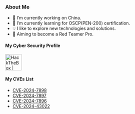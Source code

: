 <!-- Banner -->

<!-- About -->
### **About Me**
- 🔭 I’m currently working on China.
- 🌱 I’m currently learning for OSCP(PEN-200) certification.
- 💡 I like to explore new technologies and solutions.
- 🔺 Aiming to become a Red Teamer Pro.
<!-- 
- 💻 Currently in the process of entrepreneurship about growth hacking: [「Biotech Growth Hacker」](https://biotech-growth-hacker.github.io/)
 -->


<!-- Program Development Skills -->
<!-- 
### **Program Development**
![Ubuntu](https://img.shields.io/badge/Ubuntu-E95420?style=for-the-badge&logo=ubuntu&logoColor=white) 
![Docker](https://img.shields.io/badge/docker-%230db7ed.svg?style=for-the-badge&logo=docker&logoColor=white)  
![Bash](https://img.shields.io/badge/gnubash-4EAA25?style=for-the-badge&logo=gnubash&logoColor=white) 
![Python](https://img.shields.io/badge/python-3670A0?style=for-the-badge&logo=python&logoColor=ffdd54) 
![Go](https://img.shields.io/badge/go-00ADD8?style=for-the-badge&logo=go&logoColor=white)  
![MySQL](https://img.shields.io/badge/MySQL-00000F?style=for-the-badge&logo=mysql&logoColor=white) 
![Redis](https://img.shields.io/badge/redis-%23DD0031.svg?style=for-the-badge&logo=redis&logoColor=white) 
![ElasticSearch](https://img.shields.io/badge/-ElasticSearch-005571?style=for-the-badge&logo=elasticsearch)
-->

<!-- Cyber Security Skills -->
<!-- 
### **Cyber Security**

![Kali](https://img.shields.io/badge/Kali-268BEE?style=for-the-badge&logo=kalilinux&logoColor=white)  
![Wireshark](https://img.shields.io/static/v1?style=for-the-badge&message=Wireshark&color=1679A7&logo=Wireshark&logoColor=FFFFFF&label=) 
![Burpsuite](https://img.shields.io/badge/burpsuite-FF6633?style=for-the-badge&logo=burpsuite&logoColor=white)
![Metasploit](https://img.shields.io/badge/metasploit-2596CD?style=for-the-badge&logo=metasploit&logoColor=white)
![Nmap](https://img.shields.io/badge/nmap-2a0d45?style=for-the-badge&logo=naver&logoColor=white)  
![OWASP](https://img.shields.io/static/v1?style=for-the-badge&message=OWASP&color=000000&logo=OWASP&logoColor=FFFFFF&label=) 
![HackTheBox](https://img.shields.io/badge/hackthebox-9FEF00?style=for-the-badge&logo=hackthebox&logoColor=black) 
![TryHackMe](https://img.shields.io/badge/tryhackme-494649?style=for-the-badge&logo=tryhackme&logoColor=white)  
-->


<!-- Cyber Security Profile -->
#### **My Cyber Security Profile**
<!-- <a href="https://tryhackme.com/p/b0rgch3n"><img src="https://tryhackme-badges.s3.amazonaws.com/b0rgch3n.png?" style="height: 52px" alt="TryHackMe | b0rgch3n"></a> -->
<a href="https://app.hackthebox.com/profile/471185"><img src="https://www.hackthebox.eu/badge/image/471185"  style="height: 52px" alt="HackTheBox | b0rgch3n"></img></a>

#### **My CVEs List**
+ [CVE-2024-7898](https://www.cve.org/CVERecord?id=CVE-2024-7898)
+ [CVE-2024-7897](https://www.cve.org/CVERecord?id=CVE-2024-7897) 
+ [CVE-2024-7896](https://www.cve.org/CVERecord?id=CVE-2024-7896)
+ [CVE-2024-43022](https://www.cve.org/CVERecord?id=CVE-2024-43022)

<!-- Github Stats -->
<!-- 
#### Github Stats
<img src="https://github-readme-stats.vercel.app/api?username=b0rgch3n&show_icons=true&theme=dracula&count_private=true&hide_border=true"/>
-->

<!-- Business Support -->
<!-- 
#### Business Support: Customer Prospecting  

- ✨ With 5 years' data mining experience, I specialize in precise customer prospecting in biopharmaceuticals.   
- ✨ My comprehensive solution addresses challenges in finding potential customers, saving you time and resources.   
- ✨ Contact me for inquiries and customizations to optimize your biopharmaceutical customer prospecting.  
-->
